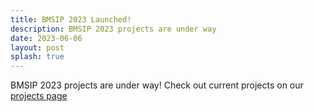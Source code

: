 ```yaml
---
title: BMSIP 2023 Launched!
description: BMSIP 2023 projects are under way
date: 2023-06-06
layout: post
splash: true
---
```


BMSIP 2023 projects are under way! Check out current projects on our <a href="projects.html">projects page</a>